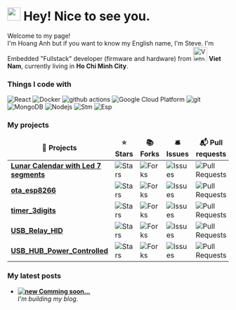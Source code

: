 <h1><img src="https://emojis.slackmojis.com/emojis/images/1531849430/4246/blob-sunglasses.gif?1531849430" width="30"/> Hey! Nice to see you.</h1>


<p>Welcome to my page! </br> I'm Hoang Anh but if you want to know my English name, I'm Steve. I'm Embedded "Fullstack" developer (firmware and hardware) from <img src="https://cdn-icons-png.flaticon.com/512/939/939633.png" alt="Vietnam" title="Vietnam" width="32" height="32"> <b>Viet Nam</b>, currently living in <b>Ho Chi Minh City</b>. </p>
<h3>Things I code with</h3>
<p>
  <img alt="React" src="https://img.shields.io/badge/-React-45b8d8?style=flat-square&logo=react&logoColor=white" />
  <img alt="Docker" src="https://img.shields.io/badge/-Docker-46a2f1?style=flat-square&logo=docker&logoColor=white" />
  <img alt="github actions" src="https://img.shields.io/badge/-Github_Actions-2088FF?style=flat-square&logo=github-actions&logoColor=white" />
  <img alt="Google Cloud Platform" src="https://img.shields.io/badge/-Google_Cloud_Platform-1a73e8?style=flat-square&logo=google-cloud&logoColor=white" />
  <img alt="git" src="https://img.shields.io/badge/-Git-F05032?style=flat-square&logo=git&logoColor=white" />
  <img alt="MongoDB" src="https://img.shields.io/badge/-MongoDB-13aa52?style=flat-square&logo=mongodb&logoColor=white" />
  <img alt="Nodejs" src="https://img.shields.io/badge/-Nodejs-43853d?style=flat-square&logo=Node.js&logoColor=white" />
  <img alt="Stm" src="https://img.shields.io/badge/STMicroelectronics-03234B?logo=stmicroelectronics" />
  <img alt="Esp" src="https://img.shields.io/badge/Espressif-000000?logo=espressif" />
</p>
<h3>My projects</h3>
<table>
  <thead align="center">
    <tr border: none;>
      <td><b>🎁 Projects</b></td>
      <td><b>⭐ Stars</b></td>
      <td><b>📚 Forks</b></td>
      <td><b>🛎 Issues</b></td>
      <td><b>📬 Pull requests</b></td>
    </tr>
  </thead>
  <tbody>
    <tr>
      <td><a href="https://github.com/anhbe58/LichVanNien"><b>Lunar Calendar with Led 7 segments</b></a></td>
      <td><img alt="Stars" src="https://img.shields.io/github/stars/anhbe58/LichVanNien?style=flat-square&labelColor=343b41"/></td>
      <td><img alt="Forks" src="https://img.shields.io/github/forks/anhbe58/LichVanNien?style=flat-square&labelColor=343b41"/></td>
      <td><img alt="Issues" src="https://img.shields.io/github/issues/anhbe58/LichVanNien?style=flat-square&labelColor=343b41"/></td>
      <td><img alt="Pull Requests" src="https://img.shields.io/github/issues-pr/anhbe58/LichVanNien?style=flat-square&labelColor=343b41"/></td>
    </tr>
    <tr>
      <td><a href="https://github.com/AnhGeek/ota_esp8266"><b>ota_esp8266</b></a></td>
      <td><img alt="Stars" src="https://img.shields.io/github/stars/AnhGeek/ota_esp8266?style=flat-square&labelColor=343b41"/></td>
      <td><img alt="Forks" src="https://img.shields.io/github/forks/AnhGeek/ota_esp8266?style=flat-square&labelColor=343b41"/></td>
      <td><img alt="Issues" src="https://img.shields.io/github/issues/AnhGeek/ota_esp8266?style=flat-square&labelColor=343b41"/></td>
      <td><img alt="Pull Requests" src="https://img.shields.io/github/issues-pr/AnhGeek/ota_esp8266?style=flat-square&labelColor=343b41"/></td>
    </tr>
    <tr>
      <td><a href="https://github.com/AnhGeek/timer_3digits"><b>timer_3digits</b></a></td>
      <td><img alt="Stars" src="https://img.shields.io/github/stars/AnhGeek/timer_3digits?style=flat-square&labelColor=343b41"/></td>
      <td><img alt="Forks" src="https://img.shields.io/github/forks/AnhGeek/timer_3digits?style=flat-square&labelColor=343b41"/></td>
      <td><img alt="Issues" src="https://img.shields.io/github/issues/AnhGeek/timer_3digits?style=flat-square&labelColor=343b41"/></td>
      <td><img alt="Pull Requests" src="https://img.shields.io/github/issues-pr/AnhGeek/timer_3digits?style=flat-square&labelColor=343b41"/></td>
    </tr>
    <tr>
      <td><a href="https://github.com/AnhGeek/USB_Relay_HID"><b>USB_Relay_HID</b></a></td>
      <td><img alt="Stars" src="https://img.shields.io/github/stars/AnhGeek/USB_Relay_HID?style=flat-square&labelColor=343b41"/></td>
      <td><img alt="Forks" src="https://img.shields.io/github/forks/AnhGeek/USB_Relay_HID?style=flat-square&labelColor=343b41"/></td>
      <td><img alt="Issues" src="https://img.shields.io/github/issues/AnhGeek/USB_Relay_HID?style=flat-square&labelColor=343b41"/></td>
      <td><img alt="Pull Requests" src="https://img.shields.io/github/issues-pr/AnhGeek/USB_Relay_HID?style=flat-square&labelColor=343b41"/></td>
    </tr>
    <tr>
      <td><a href="https://github.com/AnhGeek/USB_HUB_Power_Controlled"><b>USB_HUB_Power_Controlled</b></a></td>
      <td><img alt="Stars" src="https://img.shields.io/github/stars/AnhGeek/USB_HUB_Power_Controlled?style=flat-square&labelColor=343b41"/></td>
      <td><img alt="Forks" src="https://img.shields.io/github/forks/AnhGeek/USB_HUB_Power_Controlled?style=flat-square&labelColor=343b41"/></td>
      <td><img alt="Issues" src="https://img.shields.io/github/issues/AnhGeek/USB_HUB_Power_Controlled?style=flat-square&labelColor=343b41"/></td>
      <td><img alt="Pull Requests" src="https://img.shields.io/github/issues-pr/AnhGeek/USB_HUB_Power_Controlled?style=flat-square&labelColor=343b41"/></td>
    </tr>
  </tbody>
</table>
<h3>My latest posts</h3>
<ul id="lates-post">
  <li><a href=""><b><img src="https://img.shields.io/badge/Comming_Soon-green" alt="new" /> Comming soon...</b></a><br/><i>I'm building my blog.</i></li>
</ul>
